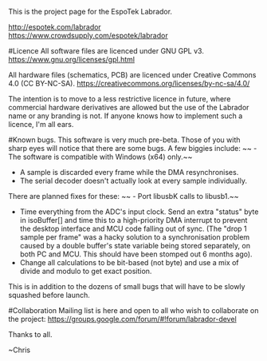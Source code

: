 This is the project page for the EspoTek Labrador. 

http://espotek.com/labrador
https://www.crowdsupply.com/espotek/labrador

#Licence
All software files are licenced under GNU GPL v3.  https://www.gnu.org/licenses/gpl.html

All hardware files (schematics, PCB) are licenced under Creative Commons 4.0 (CC BY-NC-SA).  https://creativecommons.org/licenses/by-nc-sa/4.0/

The intention is to move to a less restrictive licence in future, where commercial hardware derivatives are allowed but the use of the Labrador name or any branding is not.  If anyone knows how to implement such a licence, I'm all ears.

#Known bugs.
This software is very much pre-beta.
Those of you with sharp eyes will notice that there are some bugs.
A few biggies include:
~~ - The software is compatible with Windows (x64) only.~~
 - A sample is discarded every frame while the DMA resynchronises.
 - The serial decoder doesn't actually look at every sample individually.

There are planned fixes for these:
~~ - Port libusbK calls to libusb1.~~
 - Time everything from the ADC's input clock.  Send an extra "status" byte in isoBuffer[] and time this to a high-priority DMA interrupt to prevent the desktop interface and MCU code falling out of sync.  (The "drop 1 sample per frame" was a hacky solution to a synchronisation problem caused by a double buffer's state variable being stored separately, on both PC and MCU.  This should have been stomped out 6 months ago).
 - Change all calculations to be bit-based (not byte) and use a mix of divide and modulo to get exact position.

This is in addition to the dozens of small bugs that will have to be slowly squashed before launch.

#Collaboration
Mailing list is here and open to all who wish to collaborate on the project:
https://groups.google.com/forum/#!forum/labrador-devel

Thanks to all.

~Chris
